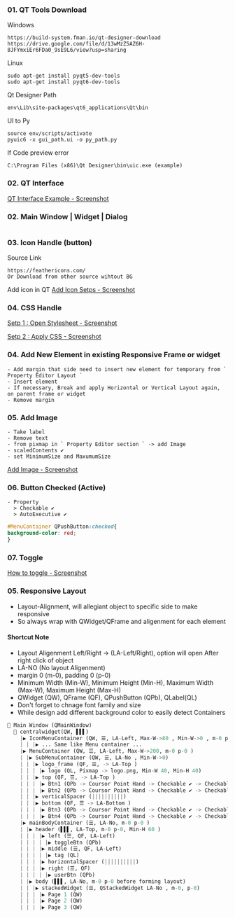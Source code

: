 ### 01. QT Tools Download
Windows
```
https://build-system.fman.io/qt-designer-download
https://drive.google.com/file/d/13wMzZ5AZ6H-8JFYmxiEr6FDa0_9sE9L6/view?usp=sharing
```
Linux
```
sudo apt-get install pyqt5-dev-tools
sudo apt-get install pyqt6-dev-tools
```
Qt Designer Path
```
env\Lib\site-packages\qt6_applications\Qt\bin
```
UI to Py
```
source env/scripts/activate
pyuic6 -x gui_path.ui -o py_path.py
```
If Code preview error
```
C:\Program Files (x86)\Qt Designer\bin\uic.exe (example)
```
### 02. QT Interface
[QT Interface Example - Screenshot](https://github.com/samratpro/Python_Notes/blob/master/06.%20GUI/01.%20PyQt6_Notes/00.%20All_Images/qt_interface.png)
### 02. Main Window | Widget | Dialog
```
```
### 03. Icon Handle (button)
Source Link
```href
https://feathericons.com/
Or Download from other source wihtout BG
```
Add icon in QT
[Add Icon Setps - Screenshot](https://github.com/samratpro/Python_Notes/blob/master/06.%20GUI/01.%20PyQt6_Notes/00.%20All_Images/icon_add_step.png)

### 04. CSS Handle
[Setp 1 : Open Stylesheet - Screenshot](https://github.com/samratpro/Python_Notes/blob/master/06.%20GUI/01.%20PyQt6_Notes/00.%20All_Images/add_css_setp1.png)

[Setp 2 : Apply CSS - Screenshot](https://github.com/samratpro/Python_Notes/blob/master/06.%20GUI/01.%20PyQt6_Notes/00.%20All_Images/add_css_setp2.png)

### 04. Add New Element in existing Responsive Frame or widget
```
- Add margin that side need to insert new element for temporary from ` Property Editor Layout `
- Insert element
- If necessary, Break and apply Horizontal or Vertical Layout again, on parent frame or widget
- Remove margin
```
### 05. Add Image
```
- Take label
- Remove text
- from pixmap in ` Property Editor section ` -> add Image
- scaledContents ✔️ 
- set MinimumSize and MaxumumSize
```
[Add Image - Screenshot](https://github.com/samratpro/Python_Notes/blob/master/06.%20GUI/01.%20PyQt6_Notes/00.%20All_Images/Image_add.png)
### 06. Button Checked (Active)
```
- Property
  > Checkable ✔️
  > AutoExecutive ✔️
```
```css
#MenuContainer QPushButton:checked{
background-color: red;
}
```
### 07. Toggle
[How to toggle - Screenshot](https://github.com/samratpro/Python_Notes/blob/master/06.%20GUI/01.%20PyQt6_Notes/00.%20All_Images/toggle.png)
### 05. Responsive Layout
- Layout-Alignment, will allegiant object to specific side to make responsive
- So always wrap with QWidget/QFrame and aligenment for each element
#### Shortcut Note
- Layout Aligenment Left/Right -> (LA-Left/Right), option will open After right click of object
- LA-NO (No layout Aligenment)
- margin 0 (m-0), padding 0 (p-0)
- Minimum Width (Min-W), Minimum Height (Min-H), Maximum Width (Max-W), Maximum Height (Max-H)
- QWidget (QW), QFrame (QF), QPushButton (QPb), QLabel(QL)
- Don't forget to chnage font family and size
- While design add different background color to easily detect Containers
```py
📌 Main Window (QMainWindow)
  📌 centralwidget(QW, ▌▌▌)
    |▶ IconMenuContainer (QW, ☰, LA-Left, Max-W->80 , Min-W->0 , m-0 p-0 )
    | | |▶ ... Same like Menu container ...
    |▶ MenuContainer (QW, ☰, LA-Left, Max-W->200, m-0 p-0 )
    | |▶ SubMenuContainer (QW, ☰, LA-No , Min-W->0)
    | | |▶ logo_frame (QF, ☰, -> LA-Top )
    | | | |▶ logo (QL, Pixmap -> logo.png, Min-W 40, Min-H 40)
    | | |▶ top (QF, ☰, -> LA-Top )
    | | | |▶ Btn1 (QPb -> Coursor Point Hand -> Checkable ✔️ -> Checkable ✔️)
    | | | |▶ Btn2 (QPb -> Coursor Point Hand -> Checkable ✔️ -> Checkable ✔️ )
    | | |▶ verticalSpacer (||||||||||)
    | | |▶ bottom (QF, ☰ -> LA-Bottom )
    | | | |▶ Btn3 (QPb -> Coursor Point Hand -> Checkable ✔️ -> Checkable ✔️ )
    | | | |▶ Btn4 (QPb -> Coursor Point Hand -> Checkable ✔️ -> Checkable ✔️ )      
    |▶ mainBodyContainer (☰, LA-No, m-0 p-0 )
    | |▶ header (▌▌▌, LA-Top, m-0 p-0, Min-H 60 )
    | | | |▶ left (☰, QF, LA-Left)
    | | | | |▶ toggleBtn (QPb)
    | | | |▶ middle (☰, QF, LA-Left)
    | | | | |▶ tag (QL)
    | | | |▶ horizontalSpacer (||||||||||)
    | | | |▶ right (☰, QF)
    | | | | |▶ userBtn (QPb)
    | |▶ body (▌▌▌, LA-No, m-0 p-0 before forming layout)
    | | |▶ stackedWidget (☰, QStackedWidget LA-No , m-0, p-0)
    | | | |▶ Page 1 (QW)
    | | | |▶ Page 2 (QW)
    | | | |▶ Page 3 (QW)



```
